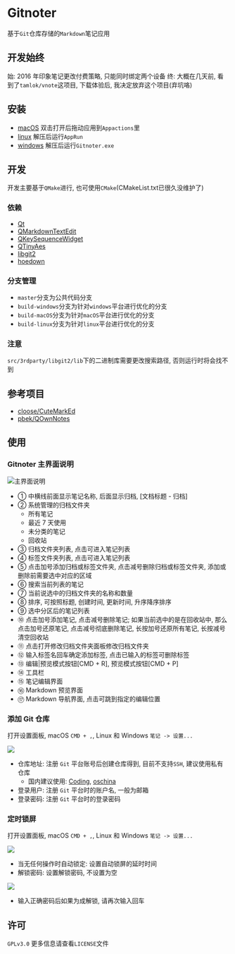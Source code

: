 # Gitnoter

基于`Git`仓库存储的`Markdown`笔记应用

## 开发始终

始: 2016 年印象笔记更改付费策略, 只能同时绑定两个设备
终: 大概在几天前, 看到了`tamlok/vnote`这项目, 下载体验后, 我决定放弃这个项目(弃坑咯)

## 安装

- [macOS](https://gitee.com/Gitnoter/Gitnoter/attach_files/download?i=115052&u=http%3A%2F%2Ffiles.git.oschina.net%2Fgroup1%2FM00%2F02%2FC7%2FPaAvDFpgPD6ADQTMAMK6Bcw3HE4841.dmg%3Ftoken%3Ded2b4365477f20a91ab3393642e92162%26ts%3D1553070875%26attname%3DGitnoter-osx-v1.0.0.beta7.dmg) 双击打开后拖动应用到`Appactions`里
- [linux](https://gitee.com/Gitnoter/Gitnoter/attach_files/download?i=115054&u=http%3A%2F%2Ffiles.git.oschina.net%2Fgroup1%2FM00%2F02%2FC7%2FPaAvDFpgPsiAVxYzAb2x4V-_ALw1308.gz%3Ftoken%3D79b6a4eae1e7a540b3a8b390047101de%26ts%3D1553070875%26attname%3DGitnoter-linux-v1.0.0.beta7.tar.gz) 解压后运行`AppRun`
- [windows](https://gitee.com/Gitnoter/Gitnoter/attach_files/download?i=115053&u=http%3A%2F%2Ffiles.git.oschina.net%2Fgroup1%2FM00%2F02%2FC7%2FPaAvDFpgPEeAAmJoASje1BZ1vfE302.zip%3Ftoken%3Dfb6ad660e015867893d7a772ab4a689a%26ts%3D1553070875%26attname%3DGitnoter-windows-v1.0.0.beta7.zip) 解压后运行`Gitnoter.exe`

## 开发

开发主要基于`QMake`进行, 也可使用`CMake`(CMakeList.txt已很久没维护了)

### 依赖

- [Qt](https://www.qt.io/)
- [QMarkdownTextEdit](https://github.com/pbek/qmarkdowntextedit)
- [QKeySequenceWidget](https://github.com/DOOMer/qkeysequencewidget)
- [QTinyAes](https://github.com/Skycoder42/QTinyAes)
- [libgit2](https://github.com/libgit2/libgit2)
- [hoedown](https://github.com/hoedown/hoedown)

### 分支管理

- `master`分支为公共代码分支
- `build-windows`分支为针对`windows`平台进行优化的分支
- `build-macOS`分支为针对`macOS`平台进行优化的分支
- `build-linux`分支为针对`linux`平台进行优化的分支

### 注意

`src/3rdparty/libgit2/lib`下的二进制库需要更改搜索路径, 否则运行时将会找不到

## 参考项目

- [cloose/CuteMarkEd](https://github.com/cloose/CuteMarkEd)
- [pbek/QOwnNotes](https://github.com/pbek/QOwnNotes)

## 使用

### Gitnoter 主界面说明

![主界面说明](https://raw.githubusercontent.com/Gitnoter/Gitnoter-Qt-Desktop/master/resources/1.png)

- ① 中横线前面显示笔记名称, 后面显示归档, [文档标题 - 归档]
- ② 系统管理的归档文件夹
    + 所有笔记
    + 最近 7 天使用
    + 未分类的笔记
    + 回收站
- ③ 归档文件夹列表, 点击可进入笔记列表
- ④ 标签文件夹列表, 点击可进入笔记列表
- ⑤ 点击加号添加归档或标签文件夹, 点击减号删除归档或标签文件夹, 添加或删除前需要选中对应的区域
- ⑥ 搜索当前列表的笔记
- ⑦ 当前说选中的归档文件夹的名称和数量
- ⑧ 排序, 可按照标题, 创建时间, 更新时间, 升序降序排序
- ⑨ 选中分区后的笔记列表
- ⑩ 点击加号添加笔记, 点击减号删除笔记; 如果当前选中的是在回收站中, 那么点击加号还原笔记, 点击减号彻底删除笔记, 长按加号还原所有笔记, 长按减号清空回收站
- ⑪ 点击打开修改归档文件夹面板修改归档文件夹
- ⑫ 输入标签名回车确定添加标签, 点击已输入的标签可删除标签
- ⑬ 编辑|预览模式按钮[CMD + R], 预览模式按钮[CMD + P]
- ⑭ 工具栏
- ⑮ 笔记编辑界面
- ⑯ Markdown 预览界面
- ⑰ Markdown 导航界面, 点击可跳到指定的编辑位置

### 添加 Git 仓库

打开设置面板, macOS `CMD + ,`, Linux 和 Windows `笔记 -> 设置...`

![](https://raw.githubusercontent.com/Gitnoter/Gitnoter-Qt-Desktop/master/resources/2.png)

- 仓库地址: 注册 `Git` 平台账号后创建仓库得到, 目前不支持`SSH`, 建议使用私有仓库
    + 国内建议使用: [Coding](https://coding.net/), [oschina](https://gitee.com)
- 登录用户: 注册 `Git` 平台时的账户名, 一般为邮箱
- 登录密码: 注册 `Git` 平台时的登录密码

### 定时锁屏

打开设置面板, macOS `CMD + ,`, Linux 和 Windows `笔记 -> 设置...`

![](https://raw.githubusercontent.com/Gitnoter/Gitnoter-Qt-Desktop/master/resources/3.png)

- 当无任何操作时自动锁定: 设置自动锁屏的延时时间
- 解锁密码: 设置解锁密码, 不设置为空

![](https://raw.githubusercontent.com/Gitnoter/Gitnoter-Qt-Desktop/master/resources/4.png)

- 输入正确密码后如果为成解锁, 请再次输入回车

## 许可

`GPLv3.0` 更多信息请查看`LICENSE`文件

